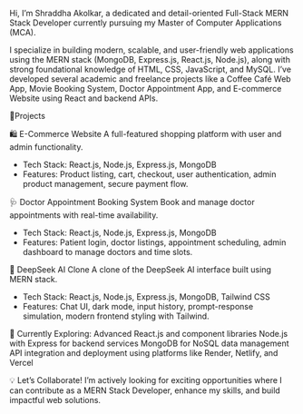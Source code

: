 Hi, I’m Shraddha Akolkar, a dedicated and detail-oriented Full-Stack MERN Stack Developer currently pursuing my Master of Computer Applications (MCA).

I specialize in building modern, scalable, and user-friendly web applications using the MERN stack (MongoDB, Express.js, React.js, Node.js), along with strong foundational knowledge of HTML, CSS, JavaScript, and MySQL. I’ve developed several academic and freelance projects like a Coffee Café Web App, Movie Booking System, Doctor Appointment App, and E-commerce Website using React and backend APIs.

🚀Projects

🛍️ E-Commerce Website
A full-featured shopping platform with user and admin functionality.
- Tech Stack: React.js, Node.js, Express.js, MongoDB
- Features: Product listing, cart, checkout, user authentication, admin product management, secure payment flow.

🩺 Doctor Appointment Booking System
Book and manage doctor appointments with real-time availability.
- Tech Stack: React.js, Node.js, Express.js, MongoDB
- Features: Patient login, doctor listings, appointment scheduling, admin dashboard to manage doctors and time slots.

 🤖 DeepSeek AI Clone
A clone of the DeepSeek AI interface built using MERN stack.
- Tech Stack: React.js, Node.js, Express.js, MongoDB, Tailwind CSS
- Features: Chat UI, dark mode, input history, prompt-response simulation, modern frontend styling with Tailwind.

🚀 Currently Exploring:
Advanced React.js and component libraries
Node.js with Express for backend services
MongoDB for NoSQL data management
API integration and deployment using platforms like Render, Netlify, and Vercel

💡 Let’s Collaborate!
I’m actively looking for exciting opportunities where I can contribute as a MERN Stack Developer, enhance my skills, and build impactful web solutions.
